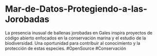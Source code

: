 # Mar-de-Datos-Protegiendo-a-las-Jorobadas
La presencia inusual de ballenas jorobadas en Gales inspira proyectos de código abierto enfocados en la conservación marina y el estudio de la biodiversidad. Una oportunidad para contribuir al conocimiento y la protección de estas especies. #OpenSource #Conservación
